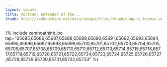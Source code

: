 ```yaml
---
layout: sieutv
title: Voltron: Defender of the...
thumb: http://xemhoathinh.net/data/images/films/thumb/dung-si-hesman-voltron-defender-of-the-universe-1993.jpg
---
```

{% include xemhoathinh_bo tap="65685,65686,65687,65688,65689,65690,65691,65692,65693,65694,65695,65696,65697,65698,65699,65700,65701,65702,65703,65704,65705,65706,65707,65708,65709,65710,65711,65712,65713,65714,65715,65716,65717,65718,65719,65720,65721,65722,65734,65723,65724,65725,65726,65727,65728,65729,65730,65731,65732,65733" %} 
